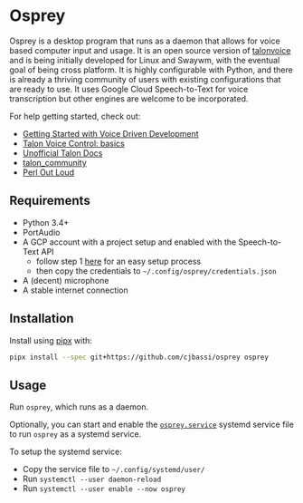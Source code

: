 # Osprey

Osprey is a desktop program that runs as a daemon that allows for voice based computer input and usage. It is an open source version of [talonvoice](https://talonvoice.com/) and is being initially developed for Linux and Swaywm, with the eventual goal of being cross platform. It is highly configurable with Python, and there is already a thriving community of users with existing configurations that are ready to use. It uses Google Cloud Speech-to-Text for voice transcription but other engines are welcome to be incorporated.

For help getting started, check out:

- [Getting Started with Voice Driven Development](https://whalequench.club/blog/2019/09/03/learning-to-speak-code.html)
- [Talon Voice Control: basics](https://www.youtube.com/watch?v=oB5TGMEhQp4&feature=youtu.be)
- [Unofficial Talon Docs](https://github.com/dwighthouse/unofficial-talonvoice-docs)
- [talon_community](https://github.com/dwiel/talon_community)
- [Perl Out Loud](https://www.youtube.com/watch?v=Mz3JeYfBTcY)

## Requirements

- Python 3.4+
- PortAudio
- A GCP account with a project setup and enabled with the Speech-to-Text API
	- follow step 1 [here](https://cloud.google.com/speech-to-text/docs/quickstart-client-libraries) for an easy setup process
	- then copy the credentials to `~/.config/osprey/credentials.json`
- A (decent) microphone
- A stable internet connection

## Installation

Install using [pipx](https://github.com/pipxproject/pipx) with:

```bash
pipx install --spec git+https://github.com/cjbassi/osprey osprey
```

## Usage

Run `osprey`, which runs as a daemon.

Optionally, you can start and enable the [`osprey.service`](./osprey.service) systemd service file to run `osprey` as a systemd service.

To setup the systemd service:

- Copy the service file to `~/.config/systemd/user/`
- Run `systemctl --user daemon-reload`
- Run `systemctl --user enable --now osprey`
